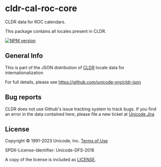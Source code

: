 # cldr-cal-roc-core

CLDR data for ROC calendars.

This package contains all locales present in CLDR.


[![NPM version](https://img.shields.io/npm/v/cldr-cal-roc-core.svg?style=flat)](https://www.npmjs.org/package/cldr-cal-roc-core)

## General Info

This is part of the JSON distribution of [CLDR](https://cldr.unicode.org/)
locale data for internationalization

For full details, please see <https://github.com/unicode-org/cldr-json>

## Bug reports

CLDR does not use Github's issue tracking system to track bugs.  If you find an error in
the data contained here, please file a new ticket at [Unicode Jira](https://unicode-org.atlassian.net/projects/CLDR/issues)

## License

Copyright © 1991-2023 Unicode, Inc.
[Terms of Use](http://www.unicode.org/copyright.html)

SPDX-License-Identifier: Unicode-DFS-2016

A copy of the license is included as [LICENSE](./LICENSE).
